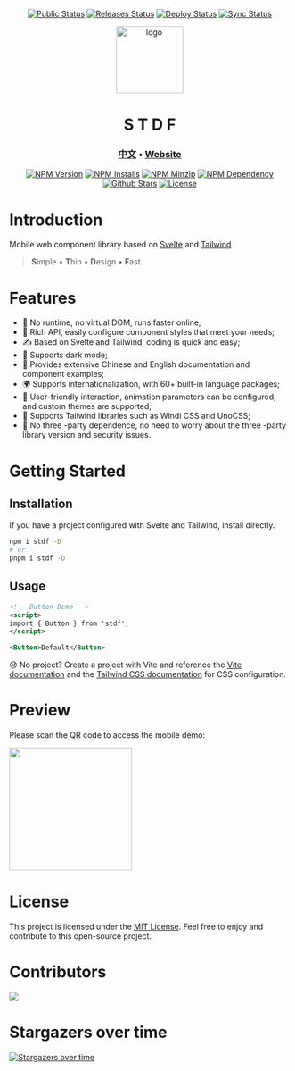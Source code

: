 <div align="center">

[![Public Status](https://github.com/dufu1991/stdf/actions/workflows/auto-public-npm.yml/badge.svg)](https://github.com/dufu1991/stdf/actions/workflows/auto-public-npm.yml)
[![Releases Status](https://github.com/dufu1991/stdf/actions/workflows/auto-releases.yml/badge.svg)](https://github.com/dufu1991/stdf/actions/workflows/auto-releases.yml)
[![Deploy Status](https://github.com/dufu1991/stdf/actions/workflows/auto-deploy-demo.yml/badge.svg)](https://github.com/dufu1991/stdf/actions/workflows/auto-deploy-demo.yml)
[![Sync Status](https://github.com/dufu1991/stdf/actions/workflows/auto-sync-demo.yml/badge.svg)](https://github.com/dufu1991/stdf/actions/workflows/auto-sync-demo.yml)

  <picture>
    <source media="(prefers-color-scheme: dark)" srcset="https://stdf.design/assets/favicon_logo_dark/android-chrome-512x512.png">
    <img src="https://stdf.design/assets/favicon_logo/android-chrome-512x512.png" alt="logo" width="120" height="auto" />
  </picture>
  <h1>S T D F</h1>
  <h3>
    <a href="https://github.com/dufu1991/stdf/blob/main/README.md" target="_blank">中文</a>
    <span> • </span>
    <a href="https://stdf.design?lang=en_US" target="_blank">Website</a>
  </h3>
  
[![NPM Version](https://badgen.net/npm/v/stdf?color=b1322f)](https://www.npmjs.com/package/stdf)
[![NPM Installs](https://badgen.net/npm/dt/stdf?label=installs&icon=npm)](https://www.npmjs.com/package/stdf)
[![NPM Minzip](https://badgen.net/bundlephobia/minzip/stdf?label=minzip&icon=npm&color=d26027)](https://www.npmjs.com/package/stdf)
[![NPM Dependency](https://badgen.net/bundlephobia/dependency-count/stdf?label=dependency&icon=npm&color=7a4489)](https://www.npmjs.com/package/stdf)
[![Github Stars](https://badgen.net/github/stars/dufu1991/stdf?icon=github&color=202328)](https://github.com/dufu1991/stdf)
[![License](https://badgen.net/github/license/dufu1991/stdf)](https://github.com/dufu1991/stdf/blob/main/LICENSE)
</div>

# Introduction

Mobile web component library based on [Svelte](https://svelte.dev) and [Tailwind](https://www.tailwindcss.com) .

> **S**imple • **T**hin • **D**esign • **F**ast

# Features

-   🚀 No runtime, no virtual DOM, runs faster online;
-   🧰 Rich API, easily configure component styles that meet your needs;
-   ✍ Based on Svelte and Tailwind, coding is quick and easy;
-   🍭 Supports dark mode;
-   📖 Provides extensive Chinese and English documentation and component examples;
-   🌍 Supports internationalization, with 60+ built-in language packages;
-   🫰 User-friendly interaction, animation parameters can be configured, and custom themes are supported;
-   🤝 Supports Tailwind libraries such as Windi CSS and UnoCSS;
-   🫡 No three -party dependence, no need to worry about the three -party library version and security issues.

# Getting Started

## Installation

If you have a project configured with Svelte and Tailwind, install directly.

```bash
npm i stdf -D
# or
pnpm i stdf -D
```

## Usage

```xml
<!-- Button Demo -->
<script>
import { Button } from 'stdf';
</script>

<Button>Default</Button>
```

😓 No project? Create a project with Vite and reference the [Vite documentation](https://vitejs.dev/guide/#scaffolding-your-first-vite-project) and the [Tailwind CSS documentation](https://tailwindcss.com/docs/guides/vite) for CSS configuration.

# Preview

Please scan the QR code to access the mobile demo:

<picture>
  <source media="(prefers-color-scheme: dark)" srcset="https://stdf.design/assets/qr/demo_en_dark.png">
  <img src="https://stdf.design/assets/qr/demo_en.png" width="220" height="220" >
</picture>

# License

This project is licensed under the [MIT License](https://github.com/dufu1991/stdf/blob/main/LICENSE). Feel free to enjoy and contribute to this open-source project.

# Contributors

<a href="https://github.com/dufu1991/stdf/graphs/contributors">
  <img src="https://contrib.rocks/image?repo=dufu1991/stdf" />
</a>

# Stargazers over time

[![Stargazers over time](https://starchart.cc/dufu1991/stdf.svg)](https://starchart.cc/dufu1991/stdf)
